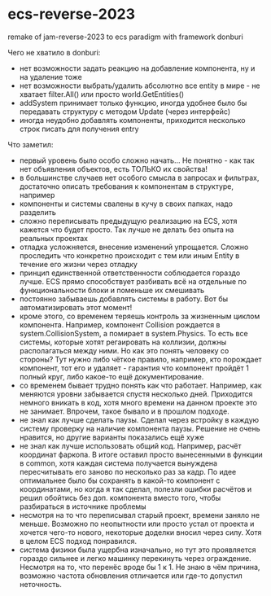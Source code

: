 # ecs-reverse-2023
remake of jam-reverse-2023 to ecs paradigm with framework donburi

Чего не хватило в donburi:
- нет возможности задать реакцию на добавление компонента, ну и на удаление тоже
- нет возможности выбрать/удалить абсолютно все entity в мире - не хватает filter.All() или просто world.GetEntities()
- addSystem принимает только функцию, иногда удобнее было бы передавать структуру с методом Update (через интерфейс)
- иногда неудобно добавлять компоненты, приходится несколько строк писать для получения entry

Что заметил:
- первый уровень было особо сложно начать... Не понятно - как так нет объявления объектов, есть ТОЛЬКО их свойства!
- в большинстве случаев нет особого смысла в запросах и фильтрах, достаточно описать требования к компонентам в структуре, например
- компоненты и системы свалены в кучу в своих папках, надо разделить
- сложно переписывать предыдущую реализацию на ECS, хотя кажется что будет просто. Так лучше не делать без опыта на реальных проектах
- отладка усложняется, внесение изменений упрощается. Сложно проследить что конкретно происходит с тем или иным Entity в течение его жизни через отладку
- принцип единственной ответственности соблюдается гораздо лучше. ECS прямо способствует разбивать всё на отдельные по функциональности блоки и поменьше их смешивать
- постоянно забываешь добавлять системы в работу. Вот бы автоматизировать этот момент!
- кроме этого, со временем теряешь контроль за жизненным циклом компонента. Например, компонент Collision рождается в system.CollisionSystem, а помирает в system.Physics. То есть все системы, которые хотят регаировать на коллизии, должны располагаться между ними. Но как это понять человеку со стороны? Тут нужно либо чёткое правило, например, кто порождает компонент, тот его и удаляет - гарантия что компонент пройдёт 1 полный круг, либо какое-то ещё документирование.
- со временем бывает трудно понять как что работает. Например, как меняются уровни забывается спустя несколько дней. Приходится немного вникать в код, хотя много времени на данном проекте это не занимает. Впрочем, такое бывало и в прошлом подходе.
- не знал как лучше сделать паузы. Сделал через встройку в каждую систему проверку на наличие компонента паузы. Решение не очень нравится, но другие варианты показались ещё хуже
- не знал как лучше использовать общий код. Например, расчёт координат фаркопа. В итоге оставил просто вынесенными в функции в common, хотя каждая система получается вынуждена пересчитывать его заново по несколько раз за кадр. По идее оптимальнее было бы сохранять в какой-то компонент с координатами, но когда я так сделал, полезли ошибки расчётов и решил обойтись без доп. компонента вместо того, чтобы разбираться в источнике проблемы
- несмотря на то что переписывал старый проект, времени заняло не меньше. Возможно по неопытности или просто устал от проекта и хочется чего-то нового, некоторые доделки вносил через силу. Хотя в целом ECS подход понравился.
- система физики была ущербна изначально, но тут это проявляется гораздо сильнее и легко машинку перекинуть через ограждение. Несмотря на то, что перенёс вроде бы 1 к 1. Не знаю в чём причина, возможно частота обновления отличается или где-то допустил неточность.